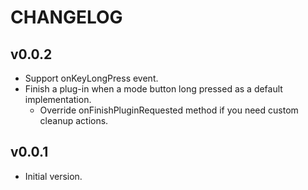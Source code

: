 # CHANGELOG

## v0.0.2

* Support onKeyLongPress event.
* Finish a plug-in when a mode button long pressed as a default implementation.
    * Override onFinishPluginRequested method if you need custom cleanup actions.

## v0.0.1

* Initial version.
